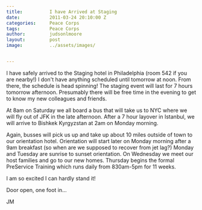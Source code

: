 ```yaml
---
title:			I have Arrived at Staging
date:			2011-03-24 20:10:00 Z
categories:		Peace Corps
tags:			Peace Corps
author:			judsonlmoore
layout:			post
image:			../assets/images/


---
```


I have safely arrived to the Staging hotel in Philadelphia (room 542 if you are nearby!) I don't have anything scheduled until tomorrow at noon. From there, the schedule is head spinning! The staging event will last for 7 hours tomorrow afternoon. Presumably there will be free time in the evening to get to know my new colleagues and friends.

At 8am on Saturday we all board a bus that will take us to NYC where we will fly out of JFK in the late afternoon. After a 7 hour layover in Istanbul, we will arrive to Bishkek Kyrgyzstan at 2am on Monday morning.

Again, busses will pick us up and take up about 10 miles outside of town to our orientation hotel. Orientation will start later on Monday morning after a 9am breakfast (so when are we supposed to recover from jet lag?) Monday and Tuesday are sunrise to sunset orientation. On Wednesday we meet our host families and go to our new homes. Thursday begins the formal PreService Training which runs daily from 830am-5pm for 11 weeks.

I am so excited I can hardly stand it!

Door open, one foot in…

JM
